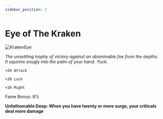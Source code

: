 ```yaml
---
sidebar_position: 3
---
```


# Eye of The Kraken

![KrakenEye](https://vwiki.valorserver.com/api/item/picture/eye%20of%20the%20kraken)

<i>The unsettling trophy of victory against an abominable foe from the depths. It squirms snugly into the palm of your hand. Yuck.</i>

    +20 Attack
    
    +20 Luck
    
    +20 Might
    
Fame Bonus: 8%

**Unfathomable Deep: When you have twenty or more surge, your criticals deal more damage**
